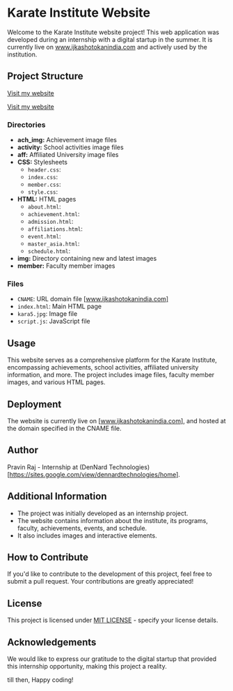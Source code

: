 # Karate Institute Website

Welcome to the Karate Institute website project! This web application was developed during an internship with a digital startup in the summer. It is currently live on  www.ijkashotokanindia.com and actively used by the institution.

## Project Structure
[Visit my website](https://www.example.com)

<a href="https://www.example.com">Visit my website</a>
### Directories

- **ach_img:** Achievement image files
- **activity:** School activities image files
- **aff:** Affiliated University image files
- **CSS:** Stylesheets
  - `header.css`: 
  - `index.css`:
  - `member.css`: 
  - `style.css`: 
- **HTML:** HTML pages
  - `about.html`: 
  - `achievement.html`: 
  - `admission.html`: 
  - `affiliations.html`:
  - `event.html`: 
  - `master_asia.html`: 
  - `schedule.html`:
- **img:** Directory containing new and latest images
- **member:** Faculty member images

### Files

- `CNAME`: URL domain file [www.ijkashotokanindia.com]
- `index.html`: Main HTML page
- `kara5.jpg`: Image file
- `script.js`: JavaScript file

## Usage

This website serves as a comprehensive platform for the Karate Institute, encompassing achievements, school activities, affiliated university information, and more. The project includes image files, faculty member images, and various HTML pages.

## Deployment

The website is currently live on [www.ijkashotokanindia.com], and hosted at the domain specified in the CNAME file.

## Author

Pravin Raj - Internship at (DenNard Technologies)[https://sites.google.com/view/dennardtechnologies/home].

## Additional Information

- The project was initially developed as an internship project.
- The website contains information about the institute, its programs, faculty, achievements, events, and schedule.
- It also includes images and interactive elements.

## How to Contribute

If you'd like to contribute to the development of this project, feel free to submit a pull request. Your contributions are greatly appreciated!

## License

This project is licensed under [MIT LICENSE](LICENSE.md) - specify your license details.

## Acknowledgements

We would like to express our gratitude to the digital startup that provided this internship opportunity, making this project a reality.

till then, Happy coding!
